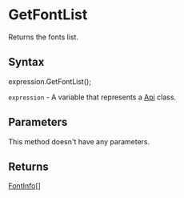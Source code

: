 # GetFontList

Returns the fonts list.

## Syntax

expression.GetFontList();

`expression` - A variable that represents a [Api](../Api.md) class.

## Parameters

This method doesn't have any parameters.

## Returns

[FontInfo[]](../../Enumeration/FontInfo.md)